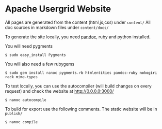 Apache Usergrid Website
=======================

All pages are generated from the content (html,js,css) under `content/`
All doc sources in markdown files under `content/docs/`

To generate the site locally, you need [pandoc](http://johnmacfarlane.net/pandoc/installing.html), ruby and python installed.

You will need pygments

    $ sudo easy_install Pygments

You will also need a few rubygems

    $ sudo gem install nanoc pygments.rb htmlentities pandoc-ruby nokogiri rack mime-types

To test locally, you can use the autocompiler (will build changes on every request) and check the website at http://0.0.0.0:3000/

	$ nanoc autocompile

To build for export use the following comments. The static website will be in `publish/`

	$ nanoc compile
